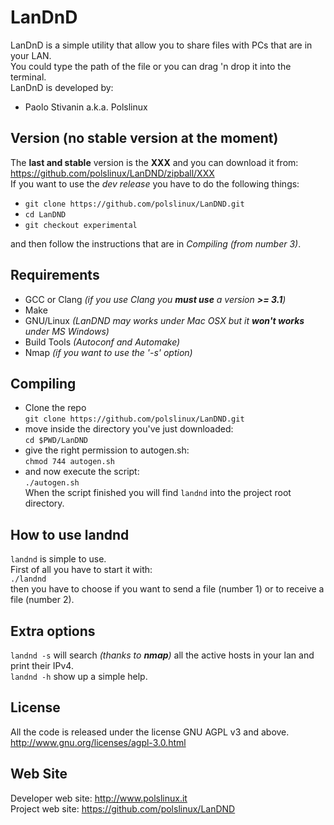 LanDnD
========
LanDnD is a simple utility that allow you to share files with PCs that are in your LAN.<br>
You could type the path of the file or you can drag 'n drop it into the terminal.<br>
LanDnD is developed by:

* Paolo Stivanin a.k.a. Polslinux


Version (no stable version at the moment)
-----------------------------------------
The **last and stable** version is the **XXX** and you can download it from: https://github.com/polslinux/LanDND/zipball/XXX<br>
If you want to use the *dev release* you have to do the following things:<br>

- `git clone https://github.com/polslinux/LanDND.git`<br>
- `cd LanDND`<br>
- `git checkout experimental`<br>

and then follow the instructions that are in *Compiling (from number 3)*.

Requirements
------------

* GCC or Clang	_(if you use Clang you **must use** a version **>= 3.1**)_
* Make
* GNU/Linux		_(LanDND may works under Mac OSX but it **won't works** under MS Windows)_
* Build Tools	_(Autoconf and Automake)_
* Nmap			_(if you want to use the '-s' option)_

Compiling
---------
* Clone the repo<br>
`git clone https://github.com/polslinux/LanDND.git`<br>
* move inside the directory you've just downloaded:<br>
`cd $PWD/LanDND`<br>
* give the right permission to autogen.sh:<br>
`chmod 744 autogen.sh`<br>
* and now execute the script:<br>
`./autogen.sh`<br>
When the script finished you will find `landnd` into the project root directory.

How to use landnd
-----------------
`landnd` is simple to use.<br>
First of all you have to start it with:<br>
`./landnd`<br>
then you have to choose if you want to send a file (number 1) or to receive a file (number 2).<br>

Extra options
-------------
`landnd -s` will search _(thanks to **nmap**)_ all the active hosts in your lan and print their IPv4.<br>
`landnd -h` show up a simple help.

License
-------
All the code is released under the license GNU AGPL v3 and above.<br>
<http://www.gnu.org/licenses/agpl-3.0.html><br>

Web Site
--------
Developer web site:	<http://www.polslinux.it><br>
Project web site:	<https://github.com/polslinux/LanDND>

